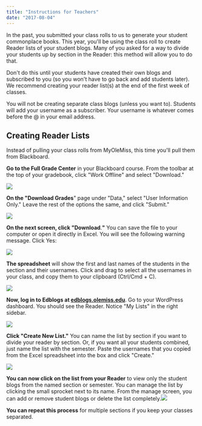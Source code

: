 ```yaml
---
title: "Instructions for Teachers"
date: "2017-08-04"
---
```


In the past, you submitted your class rolls to us to generate your student commonplace books. This year, you'll be using the class roll to create Reader lists of your student blogs. Many of you asked for a way to divide your students up by section in the Reader: this method will allow you to do that.

Don't do this until your students have created their own blogs and subscribed to you (so you won't have to go back and add students later). We recommend creating your reader list(s) at the end of the first week of classes.

You will not be creating separate class blogs (unless you want to). Students will add your username as a subscriber. Your username is whatever comes before the @ in your email address.

## Creating Reader Lists

Instead of pulling your class rolls from MyOleMiss, this time you'll pull them from Blackboard.

**Go to the Full Grade Center** in your Blackboard course. From the toolbar at the top of your gradebook, click "Work Offline" and select "Download."

![](images/1-1.png)

**On the "Download Grades**" page under "Data," select "User Information Only." Leave the rest of the options the same, and click "Submit."

![](images/2-2.png)

**On the next screen, click "Download**.**"** You can save the file to your computer or open it directly in Excel. You will see the following warning message. Click Yes:

![](images/3-1.png)

**The spreadsheet** will show the first and last names of the students in the section and their usernames. Click and drag to select all the usernames in your class, and copy them to your clipboard (Ctrl/Cmd + C).

![](images/4-1.png)

**Now, log in to Edblogs at [edblogs.olemiss.edu](http://edblogs.olemiss.edu)**. Go to your WordPress dashboard. You should see the Reader. Notice "My Lists" in the right sidebar.

![](images/5-1.png)

**Click "Create New List."** You can name the list by section if you want to divide your reader by section. Or, if you want all your students combined, just name the list with the semester. Paste the usernames that you copied from the Excel spreadsheet into the box and click "Create."

![](images/6-1.png)

**You can now click on the list from your Reader** to view only the student blogs from the named section or semester. You can manage the list by clicking the small sprocket next to its name. From the manage screen, you can add or remove student blogs or delete the list completely.![](images/7-2.png)

**You can repeat this process** for multiple sections if you keep your classes separated.
